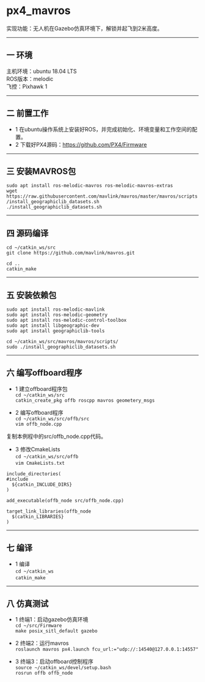 # px4_mavros  
实现功能：无人机在Gazebo仿真环境下，解锁并起飞到2米高度。  

---  

## 一 环境  
主机环境：ubuntu 18.04 LTS  
ROS版本：melodic  
飞控：Pixhawk 1  

---  
## 二 前置工作  
* 1 在ubuntu操作系统上安装好ROS，并完成初始化、环境变量和工作空间的配置。    
* 2 下载好PX4源码：https://github.com/PX4/Firmware  

---  

## 三 安装MAVROS包
`sudo apt install ros-melodic-mavros ros-melodic-mavros-extras`  
`wget https://raw.githubusercontent.com/mavlink/mavros/master/mavros/scripts/install_geographiclib_datasets.sh`  
`./install_geographiclib_datasets.sh`  

---  
## 四 源码编译  
`cd ~/catkin_ws/src`  
`git clone https://github.com/mavlink/mavros.git`  

`cd ..`  
`catkin_make`  

---  
## 五 安装依赖包  
`sudo apt install ros-melodic-mavlink`  
`sudo apt install ros-melodic-geometry`  
`sudo apt install ros-melodic-control-toolbox`  
`sudo apt install libgeographic-dev`  
`sudo apt install geographiclib-tools`  

`cd ~/catkin_ws/src/mavros/mavros/scripts/`  
`sudo ./install_geographiclib_datasets.sh`  

---  
## 六  编写offboard程序  
* 1 建立offboard程序包  
`cd ~/catkin_ws/src`  
`catkin_create_pkg offb roscpp mavros geometery_msgs`  

* 2 编写offboard程序  
`cd ~/catkin_ws/src/offb/src`  
`vim offb_node.cpp`  

复制本例程中的src/offb_node.cpp代码。  

* 3 修改CmakeLists  
`cd ~/catkin_ws/src/offb`  
`vim CmakeLists.txt`  

```
include_directories(  
#include  
  ${catkin_INCLUDE_DIRS}  
)  
  
add_executable(offb_node src/offb_node.cpp)  

target_link_libraries(offb_node  
  $(catkin_LIBRARIES}  
)  
```  
  
---  
## 七 编译  
* 1 编译  
`cd ~/catkin_ws`  
`catkin_make`  

---  
## 八 仿真测试  
* 1 终端1：启动gazebo仿真环境  
`cd ~/src/Firmware`    
`make posix_sitl_default gazebo`  
  
* 2 终端2：运行mavros  
`roslaunch mavros px4.launch fcu_url:="udp://:14540@127.0.0.1:14557"`  
  
* 3 终端3：启动offboard控制程序  
`source ~/catkin_ws/devel/setup.bash`  
`rosrun offb offb_node`
